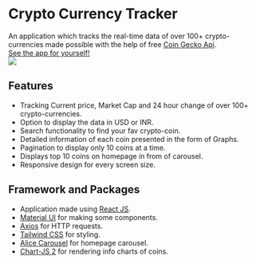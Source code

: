 # Crypto Currency Tracker

An application which tracks the real-time data of over 100+ crypto-currencies made possible with the help of free [Coin Gecko Api](https://www.coingecko.com/en/api/documentation).<br/>
[See the app for yourself!](https://piyush-yadav5.github.io/crypto-tracker/)<br/>
![](https://drive.google.com/file/d/1OjEzNrhgt2E55ufgyXAAe_QHyBcY9Lm1/view?usp=share_link)

## Features

- Tracking Current price, Market Cap and 24 hour change of over 100+ crypto-currencies.
- Option to display the data in USD or INR.
- Search functionality to find your fav crypto-coin.
- Detailed information of each coin presented in the form of Graphs.
- Pagination to display only 10 coins at a time.
- Displays top 10 coins on homepage in from of carousel.
- Responsive design for every screen size. 

## Framework and Packages

- Application made using [React JS](https://reactjs.org/).
- [Material UI](https://mui.com/) for making some components.
- [Axios](https://www.npmjs.com/package/axios) for HTTP requests.
- [Tailwind CSS](https://tailwindcss.com/) for styling.
- [Alice Carousel](https://www.npmjs.com/package/react-alice-carousel) for homepage carousel.
- [Chart-JS 2](https://www.npmjs.com/package/react-chartjs-2) for rendering info charts of coins.
